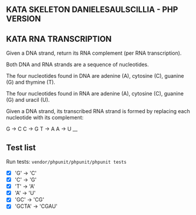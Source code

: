 ## KATA SKELETON DANIELESAULSCILLIA - PHP VERSION

## KATA RNA TRANSCRIPTION

Given a DNA strand, return its RNA complement (per RNA transcription).

Both DNA and RNA strands are a sequence of nucleotides.

The four nucleotides found in DNA are adenine (A), cytosine (C), guanine (G) and thymine (T).

The four nucleotides found in RNA are adenine (A), cytosine (C), guanine (G) and uracil (U).

Given a DNA strand, its transcribed RNA strand is formed by replacing each nucleotide with its complement:

G -> C
C -> G
T -> A
A -> U
__

## Test list

Run tests: `vendor/phpunit/phpunit/phpunit tests`

- [x] 'G' -> 'C'
- [x] 'C' -> 'G'
- [x] 'T' -> 'A'
- [x] 'A' -> 'U'
- [x] 'GC' -> 'CG'
- [x] 'GCTA' -> 'CGAU'